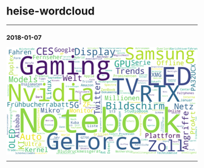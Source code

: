 # heise-wordcloud
----

### 2018-01-07
![sample output](https://github.com/nwtnsqrd/heise-wordcloud/blob/master/wordcloud.png)

----
